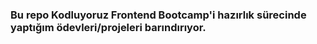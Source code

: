 ### Bu repo Kodluyoruz Frontend Bootcamp'i hazırlık sürecinde yaptığım ödevleri/projeleri barındırıyor.
